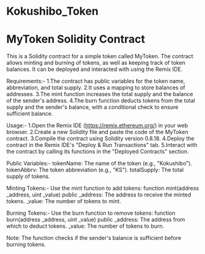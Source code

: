 # Kokushibo_Token

# MyToken Solidity Contract
This is a Solidity contract for a simple token called MyToken. The contract allows minting and burning of tokens, as well as keeping track of token balances. It can be deployed and interacted with using the Remix IDE.

Requirements:-
1.The contract has public variables for the token name, abbreviation, and total supply.
2.It uses a mapping to store balances of addresses.
3.The mint function increases the total supply and the balance of the sender's address.
4.The burn function deducts tokens from the total supply and the sender's balance, with a conditional check to ensure sufficient balance.

Usage:-
1.Open the Remix IDE (https://remix.ethereum.org/) in your web browser.
2.Create a new Solidity file and paste the code of the MyToken contract.
3.Compile the contract using Solidity version 0.8.18.
4.Deploy the contract in the Remix IDE's "Deploy & Run Transactions" tab.
5.Interact with the contract by calling its functions in the "Deployed Contracts" section.

Public Variables:-
tokenName: The name of the token (e.g., "Kokushibo").
tokenAbbrv: The token abbreviation (e.g., "KS").
totalSupply: The total supply of tokens.

Minting Tokens:-
Use the mint function to add tokens:
function mint(address _address, uint _value) public
_address: The address to receive the minted tokens.
_value: The number of tokens to mint.

Burning Tokens:-
Use the burn function to remove tokens:
function burn(address _address, uint _value) public
_address: The address from which to deduct tokens.
_value: The number of tokens to burn.

Note: The function checks if the sender's balance is sufficient before burning tokens.
